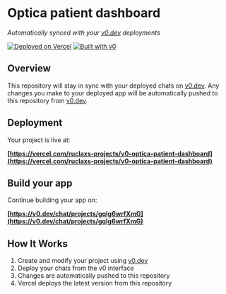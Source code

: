 # Optica patient dashboard

*Automatically synced with your [v0.dev](https://v0.dev) deployments*

[![Deployed on Vercel](https://img.shields.io/badge/Deployed%20on-Vercel-black?style=for-the-badge&logo=vercel)](https://vercel.com/ruclaxs-projects/v0-optica-patient-dashboard)
[![Built with v0](https://img.shields.io/badge/Built%20with-v0.dev-black?style=for-the-badge)](https://v0.dev/chat/projects/gqIg6wrfXmG)

## Overview

This repository will stay in sync with your deployed chats on [v0.dev](https://v0.dev).
Any changes you make to your deployed app will be automatically pushed to this repository from [v0.dev](https://v0.dev).

## Deployment

Your project is live at:

**[https://vercel.com/ruclaxs-projects/v0-optica-patient-dashboard](https://vercel.com/ruclaxs-projects/v0-optica-patient-dashboard)**

## Build your app

Continue building your app on:

**[https://v0.dev/chat/projects/gqIg6wrfXmG](https://v0.dev/chat/projects/gqIg6wrfXmG)**

## How It Works

1. Create and modify your project using [v0.dev](https://v0.dev)
2. Deploy your chats from the v0 interface
3. Changes are automatically pushed to this repository
4. Vercel deploys the latest version from this repository